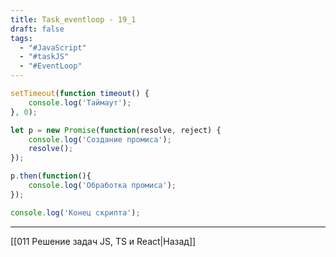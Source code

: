 ```yaml
---
title: Task_eventloop - 19_1
draft: false
tags:
  - "#JavaScript"
  - "#taskJS"
  - "#EventLoop"
---
```

```js
setTimeout(function timeout() { 
	console.log('Таймаут'); 
}, 0); 

let p = new Promise(function(resolve, reject) { 
	console.log('Создание промиса'); 
	resolve(); 
}); 

p.then(function(){ 
	console.log('Обработка промиса'); 
}); 

console.log('Конец скрипта');
```

___

[[011 Решение задач JS, TS и React|Назад]]